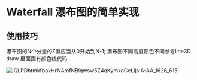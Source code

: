 # Waterfall 瀑布图的简单实现

## 使用技巧
  
  瀑布图的N个分量的Z值应当从0开始到N-1;
  瀑布图不同高度颜色不同参考line3D draw 里面画有颜色线代码

![lQLPDhtmkfbaxHrNAmfNBlqwsw5Z4qKymxoCeLljsIA-AA_1626_615](https://user-images.githubusercontent.com/32051731/167240469-f6a7282e-49d5-4b7a-9965-8f3b1cb546f7.png)

